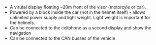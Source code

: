 *  A virutal display floating ~20m front of the visor (motorcyle or car).
*  Powered by a block inside the car (not in the helmet itself) - allows unlimited power supply and light weight. Light weight is important for the helmets.
*  Can be connected to the cellphone as a second display and show the navigation
*  Can be connected to the CAN busses of the vehicle 
